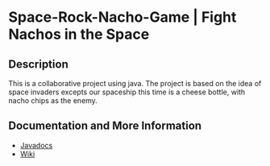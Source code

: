 # Space-Rock-Nacho-Game | Fight Nachos in the Space


## Description
This is a collaborative project using java. The project is based on the idea of space invaders excepts our spaceship this time is a cheese bottle, with nacho chips as the enemy.

## Documentation and More Information
* [Javadocs](https://jonnydewent.github.io/NachoSpaceInvaders/)
* [Wiki](https://github.com/lichal/Space-Rock-Nacho-Game/wiki)

